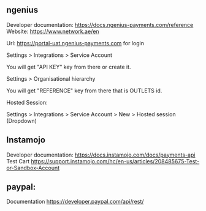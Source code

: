 ## ngenius

Developer documentation: https://docs.ngenius-payments.com/reference
Website: https://www.network.ae/en

Url: https://portal-uat.ngenius-payments.com for login

Settings > Integrations  > Service Account

You will get "API KEY" key from there or create it.


Settings > Organisational hierarchy

You will get "REFERENCE" key from there that is OUTLETS id.


Hosted Session:

Settings > Integrations  > Service Account > New > Hosted session (Dropdown)


## Instamojo

Developer documentation: https://docs.instamojo.com/docs/payments-api
Test Cart https://support.instamojo.com/hc/en-us/articles/208485675-Test-or-Sandbox-Account


## paypal:

Documentation https://developer.paypal.com/api/rest/
